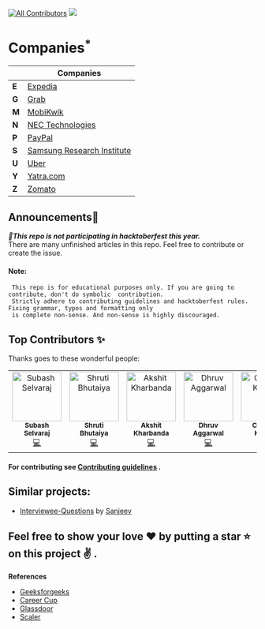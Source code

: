 
[![All Contributors](https://img.shields.io/badge/all_contributors-49-orange.svg?style=flat-square)](#contributors)
![](https://github.com/rishabh115/Interview-Questions/blob/master/thumbnail.png)

# Companies<sup title="Companies whose are articles are properly ready">*</sup>

| | Companies|
| ------ | ------ |
| **E** | [Expedia](Expedia/README.md) |
| **G** | [Grab](Grab/README.md) | 
| **M** | [MobiKwik](MobiKwik/README.md) | 
| **N** | [NEC Technologies](NEC%20Technologies/README.md) | 
| **P** | [PayPal](PayPal/README.md) | 
| **S** | [Samsung Research Institute](Samsung/README.md) | 
| **U** | [Uber](Uber/README.md) | 
| **Y** | [Yatra.com](Yatra.com/README.md) | 
| **Z** | [Zomato](Zomato/README.md) | 

## Announcements👐
<i><b>📣This repo is not participating in hacktoberfest this year. </b></i>     
There are many unfinished articles in this repo. Feel free to contribute or create the issue. 

#### Note:
     This repo is for educational purposes only. If you are going to contribute, don't do symbolic  contribution. 
     Strictly adhere to contributing guidelines and hacktoberfest rules. Fixing grammar, typos and formatting only
     is complete non-sense. And non-sense is highly discouraged.
     
## Top Contributors ✨

Thanks goes to these wonderful people:

<table href = "#contributors">
  <tr>
    <td align="center"><a href="https://github.com/sesubash"><img src="https://avatars0.githubusercontent.com/u/4628269?v=4" width="100px;" alt="Subash Selvaraj"/><br /><sub><b>Subash Selvaraj</b></sub></a><br /><a href="https://github.com/rishabh115/Interview-Questions/commits?author=sesubash" title="Code">💻</a></td>
    <td align="center"><a href="https://in.linkedin.com/in/shrutiab"><img src="https://avatars0.githubusercontent.com/u/10259707?v=4" width="100px;" alt="Shruti Bhutaiya"/><br /><sub><b>Shruti Bhutaiya</b></sub></a><br /><a href="https://github.com/rishabh115/Interview-Questions/commits?author=shrutibhutaiya" title="Code">💻</a></td>
    <td align="center"><a href="https://github.com/akshit04"><img src="https://avatars0.githubusercontent.com/u/20995986?v=4" width="100px;" alt="Akshit Kharbanda"/><br /><sub><b>Akshit Kharbanda</b></sub></a><br /><a href="https://github.com/rishabh115/Interview-Questions/commits?author=akshit04" title="Code">💻</a></td>
    <td align="center"><a href="https://github.com/dhruv-aggarwal"><img src="https://avatars2.githubusercontent.com/u/13146014?v=4" width="100px;" alt="Dhruv Aggarwal"/><br /><sub><b>Dhruv Aggarwal</b></sub></a><br /><a href="https://github.com/rishabh115/Interview-Questions/commits?author=dhruv-aggarwal" title="Code">💻</a></td>
   <td align="center"><a href="https://github.com/CheshtaK"><img src="https://avatars2.githubusercontent.com/u/32400008?v=4" width="100px;" alt="Cheshta Kwatra"/><br /><sub><b>Cheshta Kwatra</b></sub></a><br /><a href="https://github.com/rishabh115/Interview-Questions/commits?author=CheshtaK" title="Code">💻</a></td>  
    <td align="center"><a href="https://github.com/kartikay101"><img src="https://avatars0.githubusercontent.com/u/21268943?v=4" width="100px;" alt="Kartikay Shandil "/><br /><sub><b>Kartikay Shandil </b></sub></a><br /><a href="https://github.com/rishabh115/Interview-Questions/commits?author=kartikay101" title="Code">💻</a></td>
    <td align="center"><a href="https://tanaytoshniwal.me"><img src="https://avatars3.githubusercontent.com/u/19304171?v=4" width="100px;" alt="Tanay Toshniwal"/><br /><sub><b>Tanay Toshniwal</b></sub></a><br /><a href="https://github.com/rishabh115/Interview-Questions/commits?author=tanaytoshniwal" title="Code">💻</a></td>    
  </tr>
</table>     


#### For contributing see <a href="https://github.com/rishabh115/InterviewQuestions/blob/master/CONTRIBUTING.md">Contributing guidelines</a> .

## Similar projects:
- [Interviewee-Questions](https://github.com/alexakasanjeev/Interviewee-Questions) by [Sanjeev](https://github.com/alexakasanjeev)

## Feel free to show your love :heart: by putting a star :star: on this project :v: .
<b name="ref">References</b>
- [Geeksforgeeks](http://www.geeksforgeeks.org/)
- [Career Cup](https://www.careercup.com/)
- [Glassdoor](https://www.glassdoor.co.in/index.htm)
- [Scaler](https://www.scaler.com/topics/)


